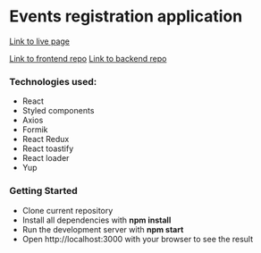 # Events registration application

[Link to live page](https://elenaods.github.io/events_project/events)

[Link to frontend repo](https://github.com/ElenaOds/events_project)
[Link to backend repo](https://github.com/ElenaOds/events_backend)

### Technologies used:
<ul>
<li>React</li>
<li>Styled components</li>
<li>Axios</li>
<li>Formik</li>
<li>React Redux</li>
<li>React toastify</li>
<li>React loader</li>
<li>Yup</li>
</ul>

### Getting Started

- Clone current repository
- Install all dependencies with **npm install**
- Run the development server with **npm start**
- Open http://localhost:3000 with your browser to see the result
